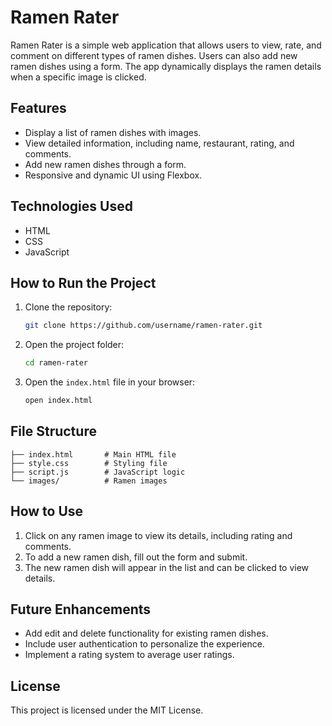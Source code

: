 # Ramen Rater

Ramen Rater is a simple web application that allows users to view, rate, and comment on different types of ramen dishes. Users can also add new ramen dishes using a form. The app dynamically displays the ramen details when a specific image is clicked.

## Features
- Display a list of ramen dishes with images.
- View detailed information, including name, restaurant, rating, and comments.
- Add new ramen dishes through a form.
- Responsive and dynamic UI using Flexbox.

## Technologies Used
- HTML
- CSS
- JavaScript

## How to Run the Project
1. Clone the repository:
   ```bash
   git clone https://github.com/username/ramen-rater.git
   ```
2. Open the project folder:
   ```bash
   cd ramen-rater
   ```
3. Open the `index.html` file in your browser:
   ```bash
   open index.html
   ```

## File Structure
```
├── index.html       # Main HTML file
├── style.css        # Styling file
├── script.js        # JavaScript logic
└── images/          # Ramen images
```

## How to Use
1. Click on any ramen image to view its details, including rating and comments.
2. To add a new ramen dish, fill out the form and submit.
3. The new ramen dish will appear in the list and can be clicked to view details.

## Future Enhancements
- Add edit and delete functionality for existing ramen dishes.
- Include user authentication to personalize the experience.
- Implement a rating system to average user ratings.

## License
This project is licensed under the MIT License.


